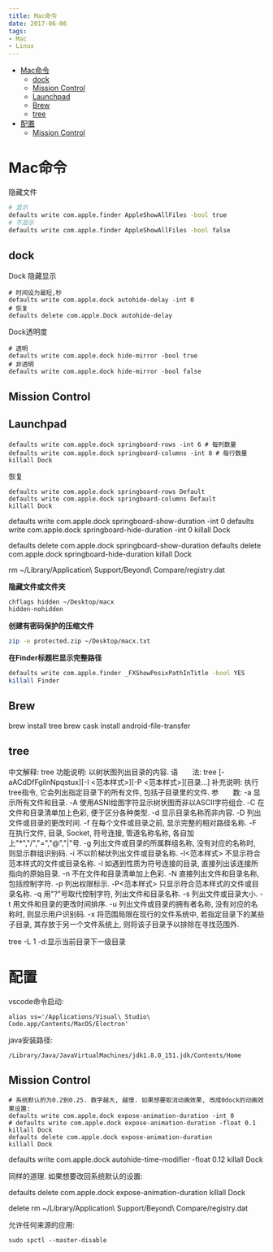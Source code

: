 ```yaml
---
title: Mac命令
date: 2017-06-06
tags:
- Mac
- Linux
---
```

<!-- TOC -->

- [Mac命令](#mac命令)
    - [dock](#dock)
    - [Mission Control](#mission-control)
    - [Launchpad](#launchpad)
    - [Brew](#brew)
    - [tree](#tree)
- [配置](#配置)
    - [Mission Control](#mission-control-1)

<!-- /TOC -->

# Mac命令

隐藏文件
```bash
# 显示
defaults write com.apple.finder AppleShowAllFiles -bool true
# 不显示
defaults write com.apple.finder AppleShowAllFiles -bool false
```

## dock

Dock 隐藏显示
```shell
# 时间设为最短,秒
defaults write com.apple.dock autohide-delay -int 0
# 恢复
defaults delete com.apple.Dock autohide-delay
```

Dock透明度
```shell
# 透明
defaults write com.apple.dock hide-mirror -bool true
# 非透明
defaults write com.apple.dock hide-mirror -bool false
```

## Mission Control


## Launchpad

```shell
defaults write com.apple.dock springboard-rows -int 6 # 每列数量
defaults write com.apple.dock springboard-columns -int 8 # 每行数量
killall Dock
```

恢复
```shell
defaults write com.apple.dock springboard-rows Default
defaults write com.apple.dock springboard-columns Default
killall Dock
```

defaults write com.apple.dock springboard-show-duration -int 0
defaults write com.apple.dock springboard-hide-duration -int 0
killall Dock

defaults delete com.apple.dock springboard-show-duration
defaults delete com.apple.dock springboard-hide-duration
killall Dock

rm ~/Library/Application\ Support/Beyond\ Compare/registry.dat

**隐藏文件或文件夹**

```bash
chflags hidden ~/Desktop/macx
hidden-nohidden
```

**创建有密码保护的压缩文件**


```bash
zip -e protected.zip ~/Desktop/macx.txt
```

**在Finder标题栏显示完整路径**

```bash
defaults write com.apple.finder _FXShowPosixPathInTitle -bool YES
killall Finder
```

## Brew

brew install tree
brew cask install android-file-transfer


## tree
中文解释: tree
功能说明: 以树状图列出目录的内容. 
语　　法: tree [-aACdDfFgilnNpqstux][-I <范本样式>][-P <范本样式>][目录...]
补充说明: 执行tree指令, 它会列出指定目录下的所有文件, 包括子目录里的文件. 
参　　数:
  -a   显示所有文件和目录. 
  -A   使用ASNI绘图字符显示树状图而非以ASCII字符组合. 
  -C   在文件和目录清单加上色彩, 便于区分各种类型. 
  -d   显示目录名称而非内容. 
  -D   列出文件或目录的更改时间. 
  -f   在每个文件或目录之前, 显示完整的相对路径名称. 
  -F   在执行文件, 目录, Socket, 符号连接, 管道名称名称, 各自加上"*","/","=","@","|"号. 
  -g   列出文件或目录的所属群组名称, 没有对应的名称时, 则显示群组识别码. 
  -i   不以阶梯状列出文件或目录名称. 
  -I<范本样式>   不显示符合范本样式的文件或目录名称. 
  -l   如遇到性质为符号连接的目录, 直接列出该连接所指向的原始目录. 
  -n   不在文件和目录清单加上色彩. 
  -N   直接列出文件和目录名称, 包括控制字符. 
  -p   列出权限标示. 
  -P<范本样式>   只显示符合范本样式的文件或目录名称. 
  -q   用"?"号取代控制字符, 列出文件和目录名称. 
  -s   列出文件或目录大小. 
  -t   用文件和目录的更改时间排序. 
  -u   列出文件或目录的拥有者名称, 没有对应的名称时, 则显示用户识别码. 
  -x   将范围局限在现行的文件系统中, 若指定目录下的某些子目录, 其存放于另一个文件系统上, 则将该子目录予以排除在寻找范围外. 


tree -L 1 -d:显示当前目录下一级目录



# 配置

vscode命令启动:

`alias vs='/Applications/Visual\ Studio\ Code.app/Contents/MacOS/Electron'`

java安装路径:

`/Library/Java/JavaVirtualMachines/jdk1.8.0_151.jdk/Contents/Home`

## Mission Control

```shell
# 系统默认的为0.2到0.25. 数字越大, 越慢. 如果想要取消动画效果, 改成0dock的动画效果设置: 
defaults write com.apple.dock expose-animation-duration -int 0
# defaults write com.apple.dock expose-animation-duration -float 0.1
killall Dock
defaults delete com.apple.dock expose-animation-duration
killall Dock
```

defaults write com.apple.dock autohide-time-modifier -float 0.12
killall Dock

同样的道理. 
如果想要改回系统默认的设置: 

defaults delete com.apple.dock expose-animation-duration
killall Dock



delete
rm ~/Library/Application\ Support/Beyond\ Compare/registry.dat



允许任何来源的应用:
```shell
sudo spctl --master-disable
```

